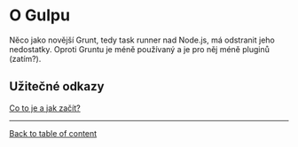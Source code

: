 O Gulpu
=======

Něco jako novější Grunt, tedy task runner nad Node.js, má odstranit jeho nedostatky. Oproti Gruntu je méně používaný a je pro něj méně pluginů (zatím?).

## Užitečné odkazy

[Co to je a jak začít?](http://www.sitepoint.com/introduction-gulp-js/)

-----

[Back to table of content](../README.md)